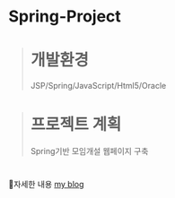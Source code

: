 # Spring-Project

#
> # 개발환경
> JSP/Spring/JavaScript/Html5/Oracle
 #
> # 프로젝트 계획
>
>Spring기반 모임개설 웹페이지 구축
#
📌자세한 내용 
[my blog](https://vhe1723.tistory.com/64)
